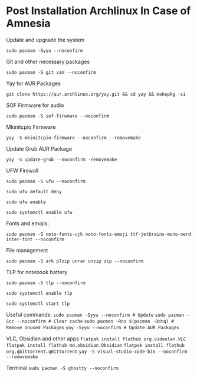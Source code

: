 # Post Installation Archlinux In Case of Amnesia

Update and upgrade the system
```
sudo pacman -Syyu --noconfirm
```

Git and other necessary packages
```
sudo pacman -S git vim --noconfirm
```

Yay for AUR Packages
```
git clone https://aur.archlinux.org/yay.git && cd yay && makepkg -si
```

SOF Firmware for audio
```
sudo pacman -S sof-firwmare --noconfirm
```

Mkinitcpio Firmware 
```
yay -S mkinitcpio-firmware --noconfirm --removemake
```

Update Grub AUR Package
```
yay -S update-grub --noconfirm -removemake
```

UFW Firewall
```
sudo pacman -S ufw --noconfirm
```
```
sudo ufw default deny
```
```
sudo ufw enable
```
```
sudo systemctl enable ufw
```

Fonts and emojis:
```
sudo pacman -S noto-fonts-cjk noto-fonts-emoji ttf-jetbrains-mono-nerd inter-font --noconfirm
```

File management
```
sudo pacman -S ark p7zip unrar unzip zip --noconfirm
```

TLP for notebook battery
```
sudo pacman -S tlp --noconfirm
```
```
sudo systemctl enable tlp
```
```
sudo systemctl start tlp
```

Useful commands:
```sudo pacman -Syyu --noconfirm # Update```
```sudo pacman -Scc --noconfirm # Clear cache```
```sudo pacman -Rns $(pacman -Qdtq) # Remove Unused Packages```
```yay -Syyu --noconfirm # Update AUR Packages```

VLC, Obsidian and other apps
```flatpak install flathub org.videolan.VLC```
```flatpak install flathub md.obsidian.Obsidian```
```flatpak install flathub org.qbittorrent.qBittorrent```
```yay -S visual-studio-code-bin --noconfirm --removemake```  

Terminal
```sudo pacman -S ghostty --noconfirm```



